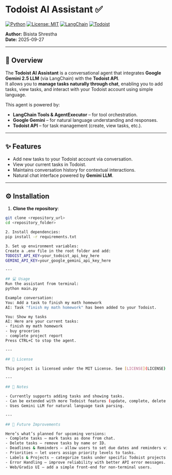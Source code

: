 # Todoist AI Assistant ✅

[![Python](https://img.shields.io/badge/python-3.9+-blue)](https://www.python.org/)
[![License: MIT](https://img.shields.io/badge/License-MIT-yellow.svg)](LICENSE)
[![LangChain](https://img.shields.io/badge/LangChain-AI-orange)](https://www.langchain.com/)
[![Todoist](https://img.shields.io/badge/Todoist-API-red)](https://developer.todoist.com/)

**Author:** Bisista Shrestha  
**Date:** 2025-09-27  

---

## 🚀 Overview
The **Todoist AI Assistant** is a conversational agent that integrates **Google Gemini 2.5 LLM** (via LangChain) with the **Todoist API**.  
It allows you to **manage tasks naturally through chat**, enabling you to add tasks, view tasks, and interact with your Todoist account using simple language.

This agent is powered by:
- **LangChain Tools & AgentExecutor** – for tool orchestration.  
- **Google Gemini** – for natural language understanding and responses.  
- **Todoist API** – for task management (create, view tasks, etc.).  

---

## ✨ Features
- Add new tasks to your Todoist account via conversation.  
- View your current tasks in Todoist.  
- Maintains conversation history for contextual interactions.  
- Natural chat interface powered by **Gemini LLM**.  

---

## ⚙️ Installation

1. **Clone the repository**:    
```bash
git clone <repository_url>
cd <repository_folder>

2. Install dependencies:    
pip install -r requirements.txt

3. Set up environment variables:    
Create a .env file in the root folder and add:  
TODOIST_API_KEY=your_todoist_api_key_here
GEMINI_API_KEY=your_google_gemini_api_key_here  

---

## 💻 Usage     
Run the assistant from terminal:    
python main.py

Example conversation:   
You: Add a task to finish my math homework
AI: Task "finish my math homework" has been added to your Todoist.

You: Show my tasks
AI: Here are your current tasks:
- finish my math homework
- buy groceries
- complete project report   
Press CTRL+C to stop the agent.

---

## 📜 License

This project is licensed under the MIT License. See [LICENSE](LICENSE) for details.

---

## 🔮 Notes

- Currently supports adding tasks and showing tasks.
- Can be extended with more Todoist features (update, complete, delete tasks).
- Uses Gemini LLM for natural language task parsing.

---

## 🚧 Future Improvements

Here’s what’s planned for upcoming versions:
- Complete tasks – mark tasks as done from chat.
- Delete tasks – remove tasks by name or ID.
- Deadlines & Reminders – allow users to set due dates and reminders via natural language.
- Priorities – let users assign priority levels to tasks.
- Labels & Projects – categorize tasks under specific Todoist projects and labels.
- Error Handling – improve reliability with better API error messages.
- Web/Gradio UI – add a simple front-end for non-terminal users.


